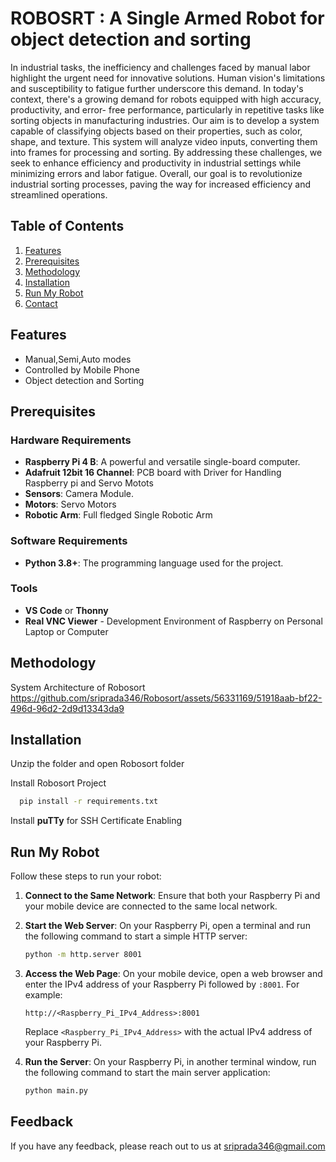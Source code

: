 
# ROBOSRT : A Single Armed Robot for object detection and sorting 

In industrial tasks, the inefficiency and challenges faced by manual labor highlight
the urgent need for innovative solutions. Human vision's limitations and
susceptibility to fatigue further underscore this demand. In today's context, there's a
growing demand for robots equipped with high accuracy, productivity, and error-
free performance, particularly in repetitive tasks like sorting objects in
manufacturing industries.  Our aim is to
develop a system capable of classifying objects based on their properties, such as
color, shape, and texture. This system will analyze video inputs, converting them
into frames for processing and sorting. By addressing these challenges, we seek to
enhance efficiency and productivity in industrial settings while minimizing errors
and labor fatigue.  Overall, our goal is to revolutionize industrial sorting
processes, paving the way for increased efficiency and streamlined operations. 


## Table of Contents
1. [Features](#features)
2. [Prerequisites](#prerequisites)
3. [Methodology](#methodology)
4. [Installation](#installation)
5. [Run My Robot](#run-my-robot)
6. [Contact](#contact)




## Features

- Manual,Semi,Auto modes
- Controlled by Mobile Phone 
- Object detection and Sorting 


## Prerequisites

### Hardware Requirements
- **Raspberry Pi 4 B**: A powerful and versatile single-board computer.
- **Adafruit 12bit 16 Channel**: PCB board with Driver for Handling Raspberry pi and Servo Motots
- **Sensors**: Camera Module.
- **Motors**: Servo Motors
- **Robotic Arm**: Full fledged Single Robotic Arm 

### Software Requirements
- **Python 3.8+**: The programming language used for the project.

### Tools
- **VS Code** or **Thonny**
- **Real VNC Viewer** - Development Environment of Raspberry on Personal Laptop or Computer  


## Methodology

System Architecture of Robosort
https://github.com/sriprada346/Robosort/assets/56331169/51918aab-bf22-496d-96d2-2d9d13343da9




## Installation

Unzip the folder and open Robosort folder

Install Robosort Project

```bash
  pip install -r requirements.txt
```
Install **puTTy** for SSH Certificate Enabling





    
## Run My Robot
Follow these steps to run your robot:

1. **Connect to the Same Network**:
    Ensure that both your Raspberry Pi and your mobile device are connected to the same local network.

2. **Start the Web Server**:
    On your Raspberry Pi, open a terminal and run the following command to start a simple HTTP server:
    ```sh
    python -m http.server 8001
    ```

3. **Access the Web Page**:
    On your mobile device, open a web browser and enter the IPv4 address of your Raspberry Pi followed by `:8001`. For example:
    ```
    http://<Raspberry_Pi_IPv4_Address>:8001
    ```
    Replace `<Raspberry_Pi_IPv4_Address>` with the actual IPv4 address of your Raspberry Pi.

4. **Run the Server**:
    On your Raspberry Pi, in another terminal window, run the following command to start the main server application:
    ```sh
    python main.py
    ```

## Feedback

If you have any feedback, please reach out to us at sriprada346@gmail.com



